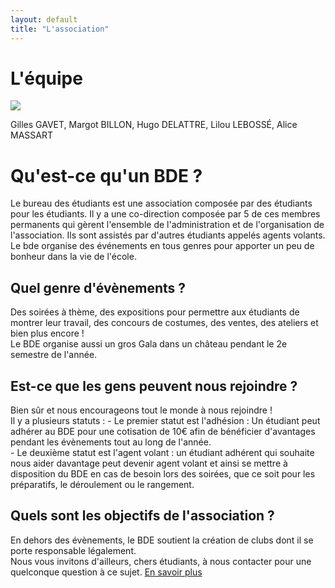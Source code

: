 ```yaml
---
layout: default
title: "L'association"
---
```


# L'équipe

<a href="https://drive.google.com/file/d/1KkNyCm_52H9wUw4vD9HHK2-zXuHF3eWs/view?usp=drive_link"><img src="../assets/images/equipe-et-planning/photo-equipe.png" border="0"></a>

<p>Gilles GAVET, Margot BILLON, Hugo DELATTRE, Lilou LEBOSSÉ, Alice MASSART</p>

# Qu'est-ce qu'un BDE ?

<p>Le bureau des étudiants est une association composée par des étudiants pour les étudiants. Il y a une co-direction composée par 5 de ces membres permanents qui gèrent l'ensemble de l'administration et de l'organisation de l'association. 
Ils sont assistés par d'autres étudiants appelés agents volants. <br>
Le bde organise des événements en tous genres pour apporter un peu de bonheur dans la vie de l'école.</p>

## Quel genre d'évènements ?

<p>Des soirées à thème, des expositions pour permettre aux étudiants de montrer leur travail, des concours de costumes, des ventes, des ateliers et bien plus encore ! <br>
Le BDE organise aussi un gros Gala dans un château pendant le 2e semestre de l'année.</p>

## Est-ce que les gens peuvent nous rejoindre ?

<p>Bien sûr et nous encourageons tout le monde à nous rejoindre ! <br>
Il y a plusieurs statuts :
- Le premier statut est l'adhésion : Un étudiant peut adhérer au BDE pour une cotisation de 10€ afin de bénéficier d'avantages pendant les évènements tout au long de l'année.<br>
- Le deuxième statut est l'agent volant : un étudiant adhérent qui souhaite nous aider davantage peut devenir agent volant et ainsi se mettre à disposition du BDE en cas de besoin lors des soirées, que ce soit pour les préparatifs, le déroulement ou le rangement.</p>

## Quels sont les objectifs de l'association ?

<p>En dehors des évènements, le BDE soutient la création de clubs dont il se porte responsable légalement. <br>
Nous vous invitons d'ailleurs, chers étudiants, à nous contacter pour une quelconque question à ce sujet.
<a href="{{ '/activites/' | relative_url }}">En savoir plus</a></p>